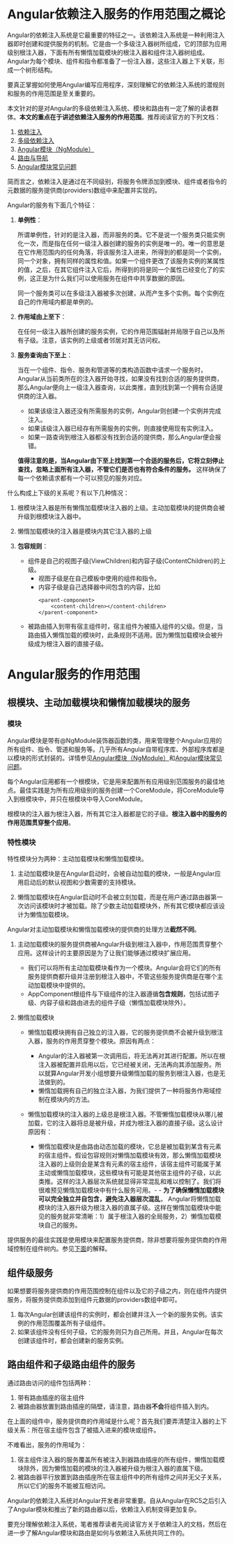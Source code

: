 # Angular依赖注入服务的作用范围之概论

Angular的依赖注入系统是它最重要的特征之一。该依赖注入系统是一种利用注入器即时创建和提供服务的机制。它是由一个多级注入器树所组成，它的顶部为应用级别根注入器，下面有所有懒惰加载模块的根注入器和组件注入器树组成。Angular为每个模块、组件和指令都准备了一份注入器，这些注入器上下关联，形成一个树形结构。

要真正掌握如何使用Angular编写应用程序，深刻理解它的依赖注入系统的潜规则和服务的作用范围是至关重要的。

本文针对的是对Angular的多级依赖注入系统、模块和路由有一定了解的读者群体。**本文的重点在于讲述依赖注入服务的作用范围**。推荐阅读官方的下列文档：

1. [依赖注入](https://angular.cn/docs/ts/latest/guide/dependency-injection.html)
1. [多级依赖注入](https://angular.cn/docs/ts/latest/guide/hierarchical-dependency-injection.html)
1. [Angular模块（NgModule）](https://angular.cn/docs/ts/latest/guide/ngmodule.html)
1. [路由与导航](https://angular.cn/docs/ts/latest/guide/router.html)
1. [Angular模块常见问题](https://angular.cn/docs/ts/latest/cookbook/ngmodule-faq.html)

简而言之，依赖注入是通过在不同级别，将服务令牌添加到模块、组件或者指令的元数据的服务提供商(providers)数组中来配置并实现的。

Angular的服务有下面几个特征：

1. **单例性**：

    所谓单例性，针对的是注入器，而非服务的类。它不是说一个服务类只能实例化一次，而是指在任何一级注入器创建的服务的实例是唯一的。唯一的意思是在它作用范围内的任何角落，将该服务注入进来，所得到的都是同一个实例，同一个对象，拥有同样的属性和值。如果一个组件更改了该服务实例的某属性的值，之后，在其它组件注入它后，所得到的将是同一个属性已经变化了的实例，这正是为什么我们可以使用服务在组件中共享数据的原因。

    同一个服务类可以在多级注入器被多次创建，从而产生多个实例。每个实例在自己的作用域内都是单例的。

1. **作用域由上至下**：

    在任何一级注入器所创建的服务实例，它的作用范围辐射并局限于自己以及所有子级。注意，该实例的上级或者邻居对其无访问权。

1. **服务查询由下至上**：

    当在一个组件、指令、服务和管道等的类构造函数中请求一个服务时，Angular从当前类所在的注入器开始寻找，如果没有找到合适的服务提供商，那么Angular便向上一级注入器查询，以此类推，直到找到第一个拥有合适提供商的注入器。

    * 如果该级注入器还没有所需服务的实例，Angular则创建一个实例并完成注入。
    * 如果该级注入器已经存有所需服务的实例，则直接使用现有实例注入。
    * 如果一路查询到根注入器都没有找到合适的提供商，那么Angular便会报错。

    **值得注意的是，当Angular由下至上找到第一个合适的服务后，它将立刻停止查找，忽略上面所有注入器，不管它们是否也有符合条件的服务。** 这样确保了每一个依赖请求都有一个可以预见的服务对应。

什么构成上下级的关系呢？有以下几种情况：

1. 根模块注入器是所有懒惰加载模块注入器的上级。主动加载模块的提供商会被升级到根模块注入器中。

1. 懒惰加载模块的注入器是模块内其它注入器的上级

1. **包容规则**：
    * 组件是自己的视图子级(ViewChildren)和内容子级(ContentChildren)的上级。
        - 视图子级是在自己模板中使用的组件和指令。    
        - 内容子级是自己选择器中间包含的内容，比如
            ```
            <parent-component>
                <content-children></content-children>    
            </parent-component>
            ```
    * 被路由插入到带有<router-outlet>宿主组件时，宿主组件为被插入组件的父级。但是，当路由插入懒惰加载的模块时，此条规则不适用。因为懒惰加载模块会被升级成为根注入器的直接子级。

# Angular服务的作用范围

## 根模块、主动加载模块和懒惰加载模块的服务

### 模块

Angular模块是带有@NgModule装饰器函数的类，用来管理整个Angular应用的所有组件、指令、管道和服务等。几乎所有Angular自带程序库、外部程序库都是以模块的形式封装的。详情参见[Angular模块（NgModule）](https://angular.cn/docs/ts/latest/guide/ngmodule.html)和[Angular模块常见问题](https://angular.cn/docs/ts/latest/cookbook/ngmodule-faq.html)。

每个Angular应用都有一个根模块，它是用来配置所有应用级别范围服务的最佳地点。最佳实践是为所有应用级别的服务创建一个CoreModule，将CoreModule导入到根模块中，并只在根模块中导入CoreModule。

根模块的注入器为根注入器，所有其它注入器都是它的子级。**根注入器中的服务的作用范围贯穿整个应用**。

### 特性模块

特性模块分为两种：主动加载模块和懒惰加载模块。

1. 主动加载模块是在Angular启动时，会被自动加载的模块，一般是Angular应用启动后的默认视图和少数需要的支持模块。

1. 懒惰加载模块在Angular启动时不会被立刻加载，而是在用户通过路由器第一次访问该模块时才被加载。除了少数主动加载模块外，所有其它模块都应该设计为懒惰加载模块。 

Angular对主动加载模块和懒惰加载模块的提供商的处理方法**截然不同**。

1. 主动加载模块的服务提供商被Angular升级到根注入器中，作用范围贯穿整个应用。这样设计的主要原因是为了让我们能够通过模块扩展应用。

    * 我们可以将所有主动加载模块看作为一个模块。Angular会将它们的所有服务提供商都升级并注册到根注入器中，不管这些服务提供商是在哪个主动加载模块中提供的。
    * AppComponent根组件与下级组件的注入器遵循**包含规则**，包括试图子级、内容子级和路由进去的组件子级（懒惰加载模块除外）。

1. 懒惰加载模块

    * 懒惰加载模块拥有自己独立的注入器，它的服务提供商不会被升级到根注入器，服务的作用贯穿整个模块。原因有两点：

        - Angular的注入器被第一次调用后，将无法再对其进行配置。所以在根注入器被配置并启用以后，它已经被关闭，无法再向其添加服务。所以就算Angular开发小组想要升级懒惰加载的服务到根注入器，也是无法做到的。
        - 懒惰加载拥有自己的独立注入器，为我们提供了一种将服务作用域控制在模块内的方法。

    * 懒惰加载模块的注入器的上级总是根注入器。不管懒惰加载模块从哪儿被加载，它的注入器将总是被升级，并成为根注入器的直接子级。这么设计原因有：

        - 懒惰加载模块是由路由动态加载的模块，它总是被加载到某含有<router-outlet>元素的宿主组件。假设包容规则对懒惰加载模块有效，那么懒惰加载模块注入器的上级则会是某含有<router-outlet>元素的宿主组件，该宿主组件可能属于某主动或懒惰加载模块，这些模块有可能是其他宿主组件的子级，以此类推。这样的注入器层次系统就显得非常混乱和难以控制了。我们将很难预见懒惰加载模块中有什么服务可用。- - **为了确保懒惰加载模块可以完全独立并自包含，避免注入器层次混乱**， Angular将懒惰加载模块的注入器升级为根注入器的直属子级。这样在懒惰加载模块中能见的服务就非常清晰：1）属于根注入器的全局服务，2）懒惰加载模块自己的服务。

提供服务的最佳实践是使用模块来配置服务提供商，除非想要将服务提供商的作用域控制在组件树内。参见[下面](#组件级服务)的解释。

## 组件级服务

如果想要将服务提供商的作用范围控制在组件以及它的子级之内，则在组件内提供服务，将服务提供商添加到组件元数据的providers数组中即可。

1. 每次Angular创建该组件的实例时，都会创建并注入一个新的服务实例。该实例的作用范围覆盖所有子级组件。
1. 如果该组件没有任何子级，它的服务则只为自己所用。并且，Angular在每次创建该组件时，都会创建新的服务实例。

## 路由组件和子级路由组件的服务

通过路由访问的组件包括两种：
1. 带有<router-outlet></router-outlet>路由插座的宿主组件
1. 被路由器放置到路由插座的隔壁，请注意，路由器**不会**将组件插入到<router-outlet>内。

在上面的组件中，服务提供商的作用域是什么呢？首先我们要弄清楚注入器的上下级关系：<router-outlet>所在宿主组件包含了被插入进来的模块或组件。

不难看出，服务的作用域为：

1. 宿主组件注入器的服务覆盖所有被注入到器路由插座的所有组件，懒惰加载模块除外，因为懒惰加载的模块的注入器被升级为根注入器的直属下级。
1. 被路由器平行放置到路由插座所在宿主组件中的所有组件之间并无父子关系，所以它们的服务不能被互相访问。 

Angular的依赖注入系统对Angular开发者非常重要。自从Angular在RC5之后引入了Angular模块和推出了新的路由器以后，依赖注入机制变得更加复杂。

要充分理解依赖注入系统，笔者推荐读者先阅读官方关于依赖注入的文档，然后在进一步了解Angular模块和路由是如何与依赖注入系统共同工作的。



